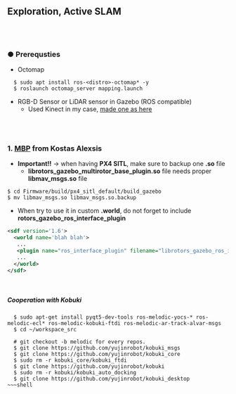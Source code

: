 ## Exploration, Active SLAM

<br>
<br>

### ● Prerequsties
+ Octomap
~~~shell
  $ sudo apt install ros-<distro>-octomap* -y
  $ roslaunch octomap_server mapping.launch
~~~
+ RGB-D Sensor or LiDAR sensor in Gazebo (ROS compatible)
  + Used Kinect in my case, [made one as here](http://gazebosim.org/tutorials?tut=ros_depth_camera&cat=connect_ros)

<br>
<br>

### 1. [MBP](https://github.com/unr-arl/mbplanner_ros) from Kostas Alexsis
+ **Important!!** -> when having **PX4 SITL**, make sure to backup one **.so** file
  + **librotors_gazebo_multirotor_base_plugin.so** file needs proper **libmav_msgs.so** file
~~~shell
$ cd Firmware/build/px4_sitl_default/build_gazebo
$ mv libmav_msgs.so libmav_msgs.so.backup
~~~
+ When try to use it in custom **.world**, do not forget to include **rotors_gazebo_ros_interface_plugin**
~~~xml
<sdf version='1.6'>
  <world name='blah blah'>
   ...
   <plugin name="ros_interface_plugin" filename="librotors_gazebo_ros_interface_plugin.so"/>
   ...
  </world>
</sdf>
~~~

<br>

##### Cooperation with Kobuki
~~~shell
  $ sudo apt-get install pyqt5-dev-tools ros-melodic-yocs-* ros-melodic-ecl* ros-melodic-kobuki-ftdi ros-melodic-ar-track-alvar-msgs
  $ cd ~/workspace_src
  
  # git checkout -b melodic for every repos.
  $ git clone https://github.com/yujinrobot/kobuki_msgs
  $ git clone https://github.com/yujinrobot/kobuki_core
  $ sudo rm -r kobuki_core/kobuki_ftdi
  $ git clone https://github.com/yujinrobot/kobuki
  $ sudo rm -r kobuki/kobuki_auto_docking
  $ git clone https://github.com/yujinrobot/kobuki_desktop
~~~shell
